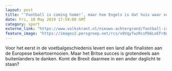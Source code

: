 ```yaml
---
layout: post
title: "‘Football is coming home!’, maar hoe Engels is dat huis waar voetbal naar terugkeert?"
date: Fri, 10 May 2019 17:59:00 GMT
category: sport
externe_link: "https://www.volkskrant.nl/nieuws-achtergrond/football-is-coming-home-maar-hoe-engels-is-dat-huis-waar-voetbal-naar-terugkeert~b870ccc2/"
feature_image: "https://images2.persgroep.net/rcs/v8VqyfwzRcsPb6LoEFr8emJT9ys/diocontent/147875357/_focus/0.5/0.5/_fill/320/320?appId=93a17a8fd81db0de025c8abd1cca1279&quality=0.85"
---
```


Voor het eerst in de voetbalgeschiedenis levert een land alle finalisten aan de Europese bekertoernooien. Maar het Britse succes is grotendeels aan buitenlanders te danken. Komt de Brexit daarmee in een ander daglicht te staan?
